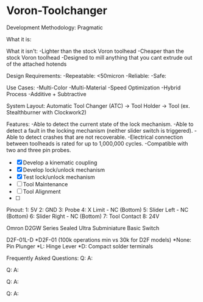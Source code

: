 # Voron-Toolchanger

Development Methodology:
Pragmatic
 
What it is:


What it isn't:
	-Lighter than the stock Voron toolhead
	-Cheaper than the stock Voron toolhead
	-Designed to mill anything that you cant extrude out of the attached hotends
	

Design Requirements:
	-Repeatable: <50micron
	-Reliable:
	-Safe: 

Use Cases:
	-Multi-Color
	-Multi-Material
	-Speed Optimization 
	-Hybrid Process 
		-Additive + Subtractive


System Layout:
Automatic Tool Changer (ATC)
->
Tool Holder 
-> 
Tool (ex. Stealthburner with Clockwork2)


Features:
	-Able to detect the current state of the lock mechanism. 
	-Able to detect a fault in the locking mechanism (neither slider switch is triggered).
	-Able to detect crashes that are not recoverable.
	-Electrical connection between toolheads is rated for up to 1,000,000 cycles. 
	-Compatible with two and three pin probes.

- [X] Develop a kinematic coupling
- [X] Develop lock/unlock mechanism 
- [X] Test lock/unlock mechanism
- [ ] Tool Maintenance
- [ ] Tool Alignment 
- [ ] 




Pinout: 
1: 5V
2: GND
3: Probe
4: X Limit - NC (Bottom)
5: Slider Left - NC (Bottom)
6: Slider Right - NC (Bottom)
7: Tool Contact 
8: 24V



Omron D2GW Series Sealed Ultra Subminiature Basic Switch

D2F-01L-D
*D2F-01 (100k operations min vs 30k for D2F models)
*None: Pin Plunger
*L: Hinge Lever
*D: Compact solder terminals

Frequently Asked Questions:
Q:
A:

Q:
A:

Q:
A:

Q:
A:
